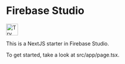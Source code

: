 # Firebase Studio

<a href="https://studio.firebase.google.com/import?url=https%3A%2F%2Fgithub.com%2FAneeketDeo%2FGooglePlex-Plunder">
  <img
    height="32"
    alt="Try in Firebase Studio"
    src="https://cdn.firebasestudio.dev/btn/try_bright_32.svg">
</a>

This is a NextJS starter in Firebase Studio.

To get started, take a look at src/app/page.tsx.

